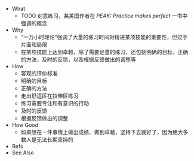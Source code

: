 - What
	- TODO 刻意练习，某美国作者在 *PEAK: Practice makes perfect* 一书中强调的概念
- Why
	- “一万小时理论“强调了大量的练习时间对精进某项技能的重要性，但过于片面和局限
	- 在某项技能上达到卓越，除了需要足量的练习，还包括明确的目标，正确的方法，及时的反馈，以及根据反馈做出的调整等
- How
	- 客观的评价标准
	- 明确的目标
	- 正确的方法
	- 走出舒适区在拉伸区练习
	- 练习需要专注和有意识的行动
	- 及时的反馈
	- 根据反馈做出的调整
- How Good
	- 如果想在一件事情上做出成绩、做到卓越，坚持下去就好了，因为绝大多数人是无法长期坚持的
- Refs
- See Also